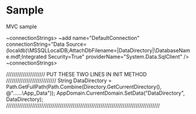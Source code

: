 # Sample

MVC sample

~connectionStrings>
 ~add name="DefaultConnection" connectionString="Data Source=(localdb)\MSSQLLocalDB;AttachDbFilename=|DataDirectory|\DatabaseName.mdf;Integrated Security=True" providerName="System.Data.SqlClient" />
 ~connectionStrings>

///////////////////// PUT THESE TWO LINES IN INIT METHOD ///////////////////////////
String DataDirectory = Path.GetFullPath(Path.Combine(Directory.GetCurrentDirectory(), @"..\..\..\App_Data"));
AppDomain.CurrentDomain.SetData("DataDirectory", DataDirectory);
///////////////////////////////////////////////////////////////////////////////////
